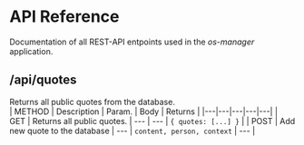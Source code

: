 # API Reference
Documentation of all REST-API entpoints used in the *os-manager* application.
## /api/quotes
Returns all public quotes from the database. \
|  METHOD | Description  |  Param. | Body  | Returns  |
|---|---|---|---|---|
|  GET |  Returns all public quotes. | ---  | ---  | `{ quotes: [...] }`  |
| POST  | Add new quote to the database  | ---  | `content, person, context`  | ---  |